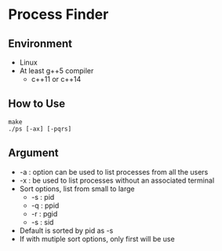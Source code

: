 # Process Finder

## Environment
+ Linux
+ At least g++5 compiler
    + c++11 or c++14

## How to Use
```
make
./ps [-ax] [-pqrs]
```

## Argument
+ -a : option can be used to list processes from all the users
+ -x : be used to list processes without an associated terminal
+ Sort options, list from small to large
    + -s : pid
    + -q : ppid
    + -r : pgid
    + -s : sid
+ Default is sorted by pid as -s
+ If with mutiple sort options, only first will be use
